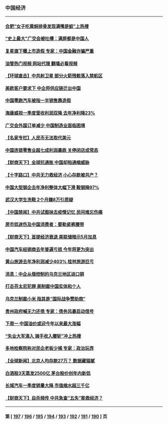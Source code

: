 ### 中国经济
---
#### [合肥“女子吃黄焖排骨发现满嘴是蛆”上热搜](../../pages/ncid283/n13974887.md?04172046) 
#### [“史上最大”广交会被吐槽：满屏都是中国人](../../pages/ncid283/n13974919.md?04172046) 
#### [复星旗下曝上市造假 专家：中国金融诈骗严重](../../pages/ncid283/n13974819.md?04172046) 
#### [油管热门视频 网站代理 翻墙必看视频](http://138.2.39.72:81/youtube.html?epic-marker?04172046)
#### [【环球直击】中共射卫星 部分火箭残骸落入禁航区](../../pages/ncid283/n13974859.md?04172046) 
#### [美欧客户要求下 中企将供应链迁出中国](../../pages/ncid283/n13974607.md?04172046) 
#### [中国零跑汽车被指一半销售靠造假](../../pages/ncid283/n13974530.md?04172046) 
#### [海康威视一季度营收利润双降 去年净利降23%](../../pages/ncid283/n13974400.md?04172046) 
#### [广交会外国订单减少 中国制造业面临困境](../../pages/ncid283/n13974402.md?04172046) 
#### [【名家专栏】人民币无法取代美元](../../pages/ncid283/n13974270.md?04172046) 
#### [中国连锁零售业超七成利润暴跌 关停闭店成常态](../../pages/ncid283/n13973794.md?04172046) 
#### [【财商天下】全球抗通胀 中国却陷通缩威胁](../../pages/ncid283/n13973723.md?04172046) 
#### [【十字路口】中共无力救经济 小心存款被共产？](../../pages/ncid283/n13973564.md?04172046) 
#### [中国大型钢企去年净利整体大幅下滑 鞍钢降97%](../../pages/ncid283/n13973733.md?04172046) 
#### [武汉大学生洗鞋 2个月赚8万引质疑](../../pages/ncid283/n13973648.md?04172046) 
#### [【中国禁闻】中共试图抹去疫情记忆 民间难忘伤痛](../../pages/ncid283/n13973444.md?04172046) 
#### [房市低迷伤及中国消费者：要勒紧裤腰带](../../pages/ncid283/n13973175.md?04172046) 
#### [【财商天下】首提经济衰退 美联储暗示5月加息](../../pages/ncid283/n13973078.md?04172046) 
#### [中国汽车经销商去年普遍亏损 今年将更为突出](../../pages/ncid283/n13973081.md?04172046) 
#### [黄山旅游去年净利润减少403% 桂林旅游巨亏](../../pages/ncid283/n13973170.md?04172046) 
#### [消息：中企从俄控制的乌克兰地区进口铜](../../pages/ncid283/n13973038.md?04172046) 
#### [打击芬太尼犯罪 美制裁中国实体和个人](../../pages/ncid283/n13973042.md?04172046) 
#### [乌克兰制裁小米 指其是“国际战争赞助商”](../../pages/ncid283/n13972970.md?04172046) 
#### [贵州政府喊无力还债 专家：债务风暴启动信号](../../pages/ncid283/n13972928.md?04172046) 
#### [下周一 中国油价或迎今年以来最大涨幅](../../pages/ncid283/n13972853.md?04172046) 
#### [“失业大军涌入 骑手收入腰斩”冲上热搜](../../pages/ncid283/n13972726.md?04172046) 
#### [多地检察院称对民企老板少捕 专家：政治玩弄](../../pages/ncid283/n13972585.md?04172046) 
#### [【全球新闻】北京人均存款27万？ 数据藏猫腻](../../pages/ncid283/n13972704.md?04172046) 
#### [白酒股3天蒸发2500亿 茅台股价创年内新低](../../pages/ncid283/n13972395.md?04172046) 
#### [长城汽车一季度销量大降 市值缩水超三千亿](../../pages/ncid283/n13972367.md?04172046) 
#### [【财商天下】自杀频传 中共急查“五失”能救经济？](../../pages/ncid283/n13972359.md?04172046) 

---
#### 第 [ [197](./197.md?04172046) / [196](./196.md?04172046) / [195](./195.md?04172046) / [194](./194.md?04172046) / [193](./193.md?04172046) / [192](./192.md?04172046) / [191](./191.md?04172046) / [190](./190.md?04172046) ] 页
